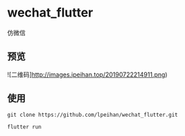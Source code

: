 # wechat_flutter
仿微信

## 预览
![二维码]http://images.ipeihan.top/20190722214911.png)

## 使用
```shell
git clone https://github.com/lpeihan/wechat_flutter.git

flutter run
```
